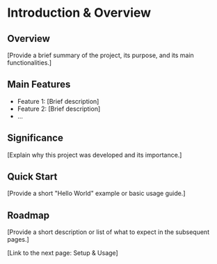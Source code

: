 # Introduction & Overview

## Overview

[Provide a brief summary of the project, its purpose, and its main functionalities.]

## Main Features

- Feature 1: [Brief description]
- Feature 2: [Brief description]
- ...

## Significance

[Explain why this project was developed and its importance.]

## Quick Start

[Provide a short "Hello World" example or basic usage guide.]

## Roadmap

[Provide a short description or list of what to expect in the subsequent pages.]

[Link to the next page: Setup & Usage]
